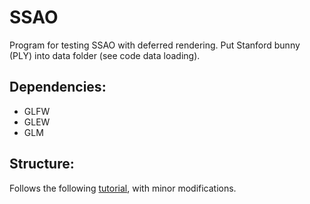 # SSAO

Program for testing SSAO with deferred rendering. Put Stanford bunny (PLY) into data folder (see code data loading).

## Dependencies:
* GLFW
* GLEW
* GLM

## Structure:
Follows the following [tutorial](https://learnopengl.com/Advanced-Lighting/SSAO), with minor modifications. 
